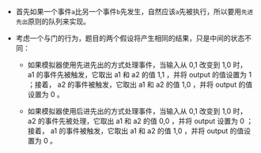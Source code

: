 - 首先如果一个事件`a`比另一个事件`b`先发生，自然应该`a`先被执行，所以要用`先进先出`原则的队列来实现。

- 考虑一个与门的行为，题目的两个假设将产生相同的结果，只是中间的状态不同：
    - 如果模拟器使用先进先出的方式处理事件，当输入从 0,1 改变到 1,0 时， a1 的事件先被触发，它取出 a1 和 a2 的值 1,1 ，并将 output 的值设置为 1 ；接着， a2 的事件被触发，它取出 a1 和 a2 的值 1,0 ，并将 output 的值设置为 0 。

    - 如果模拟器使用后进先出的方式处理事件，当输入从 0,1 改变到 1,0 时， a2 的事件先被处理，它取出 a1 和 a2 的值 0,0 ，并将 output 设置为 0 ；接着， a1 的事件被触发，它取出 a1 和 a2 的值 1,0 ，并将 output 的值设置为 0 。